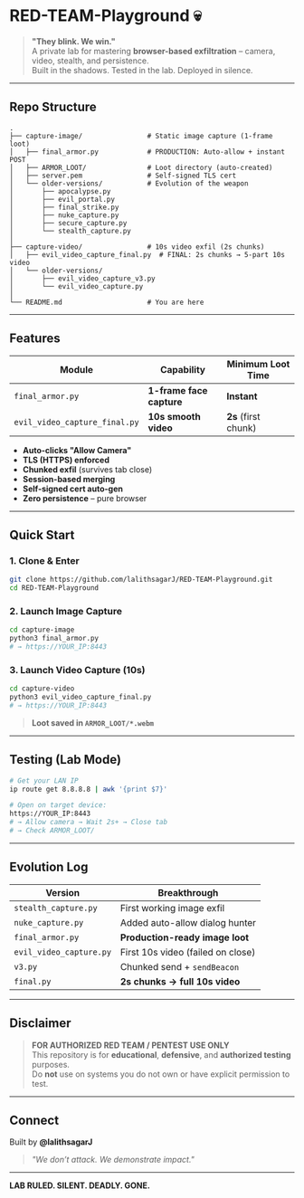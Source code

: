 # RED-TEAM-Playground 💀

> **"They blink. We win."**  
> A private lab for mastering **browser-based exfiltration** – camera, video, stealth, and persistence.  
> Built in the shadows. Tested in the lab. Deployed in silence.

---

## Repo Structure

```
.
├── capture-image/                # Static image capture (1-frame loot)
│   ├── final_armor.py            # PRODUCTION: Auto-allow + instant POST
│   ├── ARMOR_LOOT/               # Loot directory (auto-created)
│   ├── server.pem                # Self-signed TLS cert
│   └── older-versions/           # Evolution of the weapon
│       ├── apocalypse.py
│       ├── evil_portal.py
│       ├── final_strike.py
│       ├── nuke_capture.py
│       ├── secure_capture.py
│       └── stealth_capture.py
│
├── capture-video/                # 10s video exfil (2s chunks)
│   ├── evil_video_capture_final.py  # FINAL: 2s chunks → 5-part 10s video
│   └── older-versions/
│       ├── evil_video_capture_v3.py
│       └── evil_video_capture.py
│
└── README.md                     # You are here
```

---

## Features

| Module | Capability | Minimum Loot Time |
|-------|------------|-------------------|
| `final_armor.py` | **1-frame face capture** | **Instant** |
| `evil_video_capture_final.py` | **10s smooth video** | **2s** (first chunk) |

- **Auto-clicks "Allow Camera"**  
- **TLS (HTTPS) enforced**  
- **Chunked exfil** (survives tab close)  
- **Session-based merging**  
- **Self-signed cert auto-gen**  
- **Zero persistence** – pure browser

---

## Quick Start

### 1. Clone & Enter
```bash
git clone https://github.com/lalithsagarJ/RED-TEAM-Playground.git
cd RED-TEAM-Playground
```

### 2. Launch Image Capture
```bash
cd capture-image
python3 final_armor.py
# → https://YOUR_IP:8443
```

### 3. Launch Video Capture (10s)
```bash
cd capture-video
python3 evil_video_capture_final.py
# → https://YOUR_IP:8443
```

> **Loot saved in `ARMOR_LOOT/*.webm`**

---

## Testing (Lab Mode)

```bash
# Get your LAN IP
ip route get 8.8.8.8 | awk '{print $7}'

# Open on target device:
https://YOUR_IP:8443
# → Allow camera → Wait 2s+ → Close tab
# → Check ARMOR_LOOT/
```

---

## Evolution Log

| Version | Breakthrough |
|-------|-------------|
| `stealth_capture.py` | First working image exfil |
| `nuke_capture.py` | Added auto-allow dialog hunter |
| `final_armor.py` | **Production-ready image loot** |
| `evil_video_capture.py` | First 10s video (failed on close) |
| `v3.py` | Chunked send + `sendBeacon` |
| `final.py` | **2s chunks → full 10s video** |

---

## Disclaimer

> **FOR AUTHORIZED RED TEAM / PENTEST USE ONLY**  
> This repository is for **educational**, **defensive**, and **authorized testing** purposes.  
> Do **not** use on systems you do not own or have explicit permission to test.

---

## Connect

Built by **@lalithsagarJ**  
> *"We don’t attack. We demonstrate impact."*

---

**LAB RULED. SILENT. DEADLY. GONE.**
